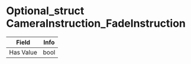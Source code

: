 # Optional_struct CameraInstruction_FadeInstruction

<table><thead><tr><th>Field</th><th>Info</th></tr></thead><tbody>
<tr><td>Has Value</td><td>bool</td></tr>
</tbody></table>